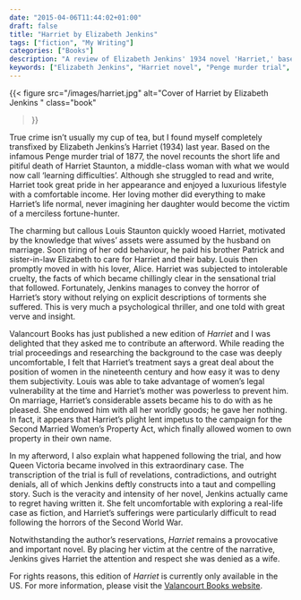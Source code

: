 ```yaml
---
date: "2015-04-06T11:44:02+01:00"
draft: false
title: "Harriet by Elizabeth Jenkins"
tags: ["fiction", "My Writing"]
categories: ["Books"]
description: "A review of Elizabeth Jenkins' 1934 novel 'Harriet,' based on the infamous 1877 Penge murder trial. Discover how this psychological thriller exposes the legal vulnerability of Victorian women through the tragic story of Harriet Staunton's abuse and death."
keywords: ["Elizabeth Jenkins", "Harriet novel", "Penge murder trial", "1877 murder", "Louis Staunton", "Victorian women's rights", "Married Women's Property Act", "true crime fiction", "Valancourt Books", "psychological thriller"]
---
```


{{< figure
  src="/images/harriet.jpg"
  alt="Cover of Harriet by Elizabeth Jenkins "
  class="book"
>}}

True crime isn’t usually my cup of tea, but I found myself completely transfixed by Elizabeth Jenkins’s Harriet (1934) last year. Based on the infamous Penge murder trial of 1877, the novel recounts the short life and pitiful death of Harriet Staunton, a middle-class woman with what we would now call ‘learning difficulties’. Although she struggled to read and write, Harriet took great pride in her appearance and enjoyed a luxurious lifestyle with a comfortable income. Her loving mother did everything to make Harriet’s life normal, never imagining her daughter would become the victim of a merciless fortune-hunter.

The charming but callous Louis Staunton quickly wooed Harriet, motivated by the knowledge that wives’ assets were assumed by the husband on marriage. Soon tiring of her odd behaviour, he paid his brother Patrick and sister-in-law Elizabeth to care for Harriet and their baby. Louis then promptly moved in with his lover, Alice. Harriet was subjected to intolerable cruelty, the facts of which became chillingly clear in the sensational trial that followed. Fortunately, Jenkins manages to convey the horror of Harriet’s story without relying on explicit descriptions of torments she suffered. This is very much a psychological thriller, and one told with great verve and insight.

Valancourt Books has just published a new edition of _Harriet_ and I was delighted that they asked me to contribute an afterword. While reading the trial proceedings and researching the background to the case was deeply uncomfortable, I felt that Harriet’s treatment says a great deal about the position of women in the nineteenth century and how easy it was to deny them subjectivity. Louis was able to take advantage of women’s legal vulnerability at the time and Harriet’s mother was powerless to prevent him. On marriage, Harriet’s considerable assets became his to do with as he pleased. She endowed him with all her worldly goods; he gave her nothing. In fact, it appears that Harriet’s plight lent impetus to the campaign for the Second Married Women’s Property Act, which finally allowed women to own property in their own name.

In my afterword, I also explain what happened following the trial, and how Queen Victoria became involved in this extraordinary case. The transcription of the trial is full of revelations, contradictions, and outright denials, all of which Jenkins deftly constructs into a taut and compelling story. Such is the veracity and intensity of her novel, Jenkins actually came to regret having written it. She felt uncomfortable with exploring a real-life case as fiction, and Harriet’s sufferings were particularly difficult to read following the horrors of the Second World War. 

Notwithstanding the author’s reservations, _Harriet_ remains a provocative and important novel. By placing her victim at the centre of the narrative, Jenkins gives Harriet the attention and respect she was denied as a wife.

For rights reasons, this edition of _Harriet_ is currently only available in the US. For more information, please visit the [Valancourt Books website](https://www.valancourtbooks.com/harriet-1934.html).